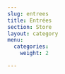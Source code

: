 ```yaml
---
slug: entrees
title: Entrées
section: Store
layout: category
menu:
  categories:
    weight: 2

---
```

